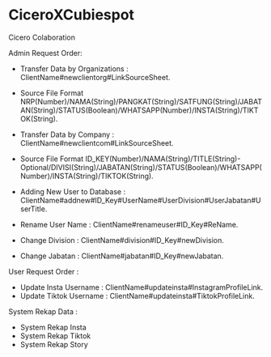# CiceroXCubiespot
Cicero Colaboration

Admin Request Order:

- Transfer Data by Organizations : ClientName#newclientorg#LinkSourceSheet.
- Source File Format NRP(Number)/NAMA(String)/PANGKAT(String)/SATFUNG(String)/JABATAN(String)/STATUS(Boolean)/WHATSAPP(Number)/INSTA(String)/TIKTOK(String).

- Transfer Data by Company : ClientName#newclientcom#LinkSourceSheet.
- Source File Format ID_KEY(Number)/NAMA(String)/TITLE(String)- Optional/DIVISI(String)/JABATAN(String)/STATUS(Boolean)/WHATSAPP(Number)/INSTA(String)/TIKTOK(String).

- Adding New User to Database : ClientName#addnew#ID_Key#UserName#UserDivision#UserJabatan#UserTitle.
- Rename User Name : ClientName#renameuser#ID_Key#ReName.
- Change Division : ClientName#division#ID_Key#newDivision.
- Change Jabatan : ClientName#jabatan#ID_Key#newJabatan.

User Request Order :

- Update Insta Username : ClientName#updateinsta#InstagramProfileLink.
- Update Tiktok Username : ClientName#updateinsta#TiktokProfileLink.

System Rekap Data :

- System Rekap Insta
- System Rekap Tiktok
- System Rekap Story
